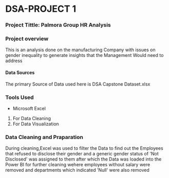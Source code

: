 # DSA-PROJECT 1

### Project Tittle: Palmora Group HR Analysis

### Project overview

This is an analysis done on the manufacturing Company with issues on gender inequality to generate insights that the Management Would need to address
#### Data Sources
The primary Source of Data used here is DSA Capstone Dataset.xlsx

### Tools Used
- Microsoft Excel
 1. For Data Cleaning
 2. For Data Visualization
  
### Data Cleaning and Praparation
 During cleaning,Excel was used to filter the Data to find out the Employees that refused to disclose their gender and a generic gender status of 'Not Disclosed' was assigned to them after which the Data was loaded into the Power BI for further cleaning wehere employees without salary were removed and departments which indicated 'Null' were also removed


